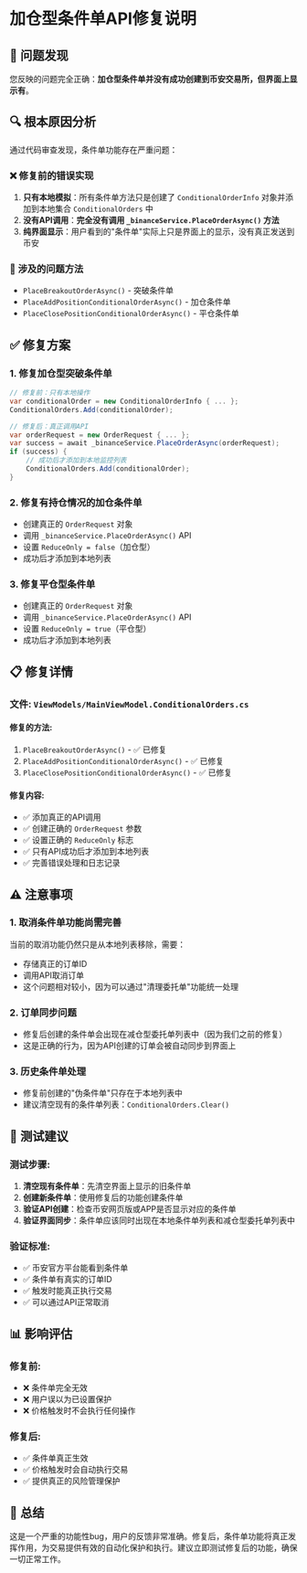 # 加仓型条件单API修复说明

## 🚨 问题发现
您反映的问题完全正确：**加仓型条件单并没有成功创建到币安交易所，但界面上显示有**。

## 🔍 根本原因分析
通过代码审查发现，条件单功能存在严重问题：

### ❌ **修复前的错误实现**
1. **只有本地模拟**：所有条件单方法只是创建了 `ConditionalOrderInfo` 对象并添加到本地集合 `ConditionalOrders` 中
2. **没有API调用**：**完全没有调用 `_binanceService.PlaceOrderAsync()` 方法**
3. **纯界面显示**：用户看到的"条件单"实际上只是界面上的显示，没有真正发送到币安

### 🔧 **涉及的问题方法**
- `PlaceBreakoutOrderAsync()` - 突破条件单
- `PlaceAddPositionConditionalOrderAsync()` - 加仓条件单  
- `PlaceClosePositionConditionalOrderAsync()` - 平仓条件单

## ✅ 修复方案

### 1. **修复加仓型突破条件单**
```csharp
// 修复前：只有本地操作
var conditionalOrder = new ConditionalOrderInfo { ... };
ConditionalOrders.Add(conditionalOrder);

// 修复后：真正调用API
var orderRequest = new OrderRequest { ... };
var success = await _binanceService.PlaceOrderAsync(orderRequest);
if (success) {
    // 成功后才添加到本地监控列表
    ConditionalOrders.Add(conditionalOrder);
}
```

### 2. **修复有持仓情况的加仓条件单**
- 创建真正的 `OrderRequest` 对象
- 调用 `_binanceService.PlaceOrderAsync()` API
- 设置 `ReduceOnly = false`（加仓型）
- 成功后才添加到本地列表

### 3. **修复平仓型条件单**
- 创建真正的 `OrderRequest` 对象
- 调用 `_binanceService.PlaceOrderAsync()` API
- 设置 `ReduceOnly = true`（平仓型）
- 成功后才添加到本地列表

## 📋 修复详情

### **文件**: `ViewModels/MainViewModel.ConditionalOrders.cs`

#### **修复的方法**:
1. `PlaceBreakoutOrderAsync()` - ✅ 已修复
2. `PlaceAddPositionConditionalOrderAsync()` - ✅ 已修复  
3. `PlaceClosePositionConditionalOrderAsync()` - ✅ 已修复

#### **修复内容**:
- ✅ 添加真正的API调用
- ✅ 创建正确的 `OrderRequest` 参数
- ✅ 设置正确的 `ReduceOnly` 标志
- ✅ 只有API成功后才添加到本地列表
- ✅ 完善错误处理和日志记录

## ⚠️ 注意事项

### **1. 取消条件单功能尚需完善**
当前的取消功能仍然只是从本地列表移除，需要：
- 存储真正的订单ID
- 调用API取消订单
- 这个问题相对较小，因为可以通过"清理委托单"功能统一处理

### **2. 订单同步问题**
- 修复后创建的条件单会出现在减仓型委托单列表中（因为我们之前的修复）
- 这是正确的行为，因为API创建的订单会被自动同步到界面上

### **3. 历史条件单处理**
- 修复前创建的"伪条件单"只存在于本地列表中
- 建议清空现有的条件单列表：`ConditionalOrders.Clear()`

## 🎯 测试建议

### **测试步骤**:
1. **清空现有条件单**：先清空界面上显示的旧条件单
2. **创建新条件单**：使用修复后的功能创建条件单
3. **验证API创建**：检查币安网页版或APP是否显示对应的条件单
4. **验证界面同步**：条件单应该同时出现在本地条件单列表和减仓型委托单列表中

### **验证标准**:
- ✅ 币安官方平台能看到条件单
- ✅ 条件单有真实的订单ID
- ✅ 触发时能真正执行交易
- ✅ 可以通过API正常取消

## 📊 影响评估

### **修复前**:
- ❌ 条件单完全无效
- ❌ 用户误以为已设置保护
- ❌ 价格触发时不会执行任何操作

### **修复后**:
- ✅ 条件单真正生效
- ✅ 价格触发时会自动执行交易
- ✅ 提供真正的风险管理保护

## 🚀 总结
这是一个严重的功能性bug，用户的反馈非常准确。修复后，条件单功能将真正发挥作用，为交易提供有效的自动化保护和执行。建议立即测试修复后的功能，确保一切正常工作。 